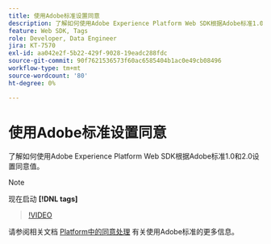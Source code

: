 ```yaml
---
title: 使用Adobe标准设置同意
description: 了解如何使用Adobe Experience Platform Web SDK根据Adobe标准1.0和2.0设置同意值。
feature: Web SDK, Tags
role: Developer, Data Engineer
jira: KT-7570
exl-id: aa042e2f-5b22-429f-9028-19eadc288fdc
source-git-commit: 90f7621536573f60ac6585404b1ac0e49cb08496
workflow-type: tm+mt
source-wordcount: '80'
ht-degree: 0%

---
```


# 使用Adobe标准设置同意

了解如何使用Adobe Experience Platform Web SDK根据Adobe标准1.0和2.0设置同意值。

>[!NOTE]
>
> 现在启动 **[!DNL tags]**

>[!VIDEO](https://video.tv.adobe.com/v/332694/?quality=12&learn=on)

请参阅相关文档 [Platform中的同意处理](https://experienceleague.adobe.com/docs/experience-platform/landing/governance-privacy-security/consent/iab/overview.html) 有关使用Adobe标准的更多信息。
